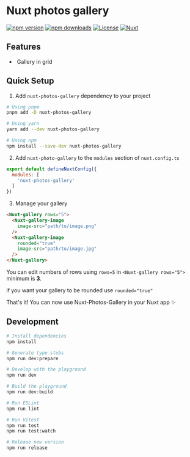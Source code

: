 # Nuxt photos gallery

[![npm version][npm-version-src]][npm-version-href]
[![npm downloads][npm-downloads-src]][npm-downloads-href]
[![License][license-src]][license-href]
[![Nuxt][nuxt-src]][nuxt-href]

## Features

<!-- Highlight some of the features your module provide here -->
- &nbsp;Gallery in grid

## Quick Setup

1. Add `nuxt-photos-gallery` dependency to your project

```bash
# Using pnpm
pnpm add -D nuxt-photos-gallery

# Using yarn
yarn add --dev nuxt-photos-gallery

# Using npm
npm install --save-dev nuxt-photos-gallery
```

2. Add `nuxt-photo-gallery` to the `modules` section of `nuxt.config.ts`

```js
export default defineNuxtConfig({
  modules: [
    'nuxt-photos-gallery'
  ]
})
```

3. Manage your gallery

```html
<Nuxt-gallery rows="5">
  <Nuxt-gallery-image
    image-src="path/to/image.png"
  />
  <Nuxt-gallery-image
    rounded="true"
    image-src="path/to/image.jpg"
  />
</Nuxt-gallery>

```

You can edit numbers of rows using `rows=5` in `<Nuxt-gallery rows="5">` minimum is **3**.

if you want your gallery to be rounded use `rounded="true"`


That's it! You can now use Nuxt-Photos-Gallery in your Nuxt app ✨

## Development

```bash
# Install dependencies
npm install

# Generate type stubs
npm run dev:prepare

# Develop with the playground
npm run dev

# Build the playground
npm run dev:build

# Run ESLint
npm run lint

# Run Vitest
npm run test
npm run test:watch

# Release new version
npm run release
```

<!-- Badges -->
[npm-version-src]: https://img.shields.io/npm/v/my-module/latest.svg?style=flat&colorA=18181B&colorB=28CF8D
[npm-version-href]: https://npmjs.com/package/my-module

[npm-downloads-src]: https://img.shields.io/npm/dm/my-module.svg?style=flat&colorA=18181B&colorB=28CF8D
[npm-downloads-href]: https://npmjs.com/package/my-module

[license-src]: https://img.shields.io/npm/l/my-module.svg?style=flat&colorA=18181B&colorB=28CF8D
[license-href]: https://npmjs.com/package/my-module

[nuxt-src]: https://img.shields.io/badge/Nuxt-18181B?logo=nuxt.js
[nuxt-href]: https://nuxt.com
